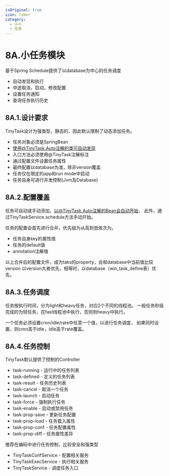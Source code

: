 ```yaml
---
isOriginal: true
icon: timer
category:
  - 小小
  - 任务
---
```


# 8A.小任务模块

基于Spring Schedule提供了以database为中心的任务调度

* 自动发现和执行
* 中途取消，启动，修改配置
* 设置任务通知
* 查询任务执行历史

## 8A.1.设计要求

TinyTask设计为强类型，静态的，因此默认限制了动态添加任务。

* 任务对象必须是SpringBean
* 使用@TinyTask.Auto注解的类可自动发现
* 入口方法必须使用@TinyTask注解标注
* 通过配置文件设置任务属性
* 最终配置以database为准，除非version覆盖
* 任务仅在限定的app和run mode中启动
* 任务自身可进行并发控制(Jvm及Database)

## 8A.2.配置覆盖

任务可自动或手动添加，以@TinyTask.Auto注解的Bean会自动开始，
此外，通过TinyTaskService.schedule方法手动开始。

任务的配置会首先进行合并，优先级为从高到低依次为。

* 任务自身key的属性值
* 任务的default值
* annotation注解值

以上合并后的配置文件，成为taks的property，会和database中当前值比较version
以version大者优先，相等时，以database（win_task_define表）优先。

## 8A.3.任务调度

任务按执行时间，分为light和heavy任务，对应2个不同的线程池。
一般任务秒级完成的为轻任务，在fast线程池中执行，否则则heavy中执行。

一个任务必须设置cron/idle/rate中任意一个值，以进行任务调度，
如果同时设置，则cron高于idle，idle高于rate覆盖。

## 8A.4.任务控制

TinyTask默认提供了控制的Controller

* task-running - 运行中的任务列表
* task-defined - 定义的任务列表
* task-result - 任务历史列表
* task-cancel - 取消一个任务
* task-launch - 启动任务
* task-force - 强制执行任务
* task-enable - 启动或禁用任务
* task-prop-save - 更新任务配置
* task-prop-load - 任务载入属性
* task-prop-conf - 任务配置属性
* task-prop-diff - 任务属性差异

推荐在编码中进行任务控制，比较安全和强类型

* TinyTaskConfService - 配置相关服务
* TinyTaskExecService - 执行相关服务
* TinyTaskService - 调度任务入口
